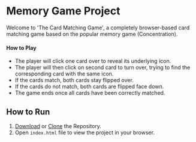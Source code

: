 # Memory Game Project

Welcome to 'The Card Matching Game', a completely browser-based card matching game based on the popular memory game (Concentration).

#### How to Play 

* The player will click one card over to reveal its underlying icon.
* The player will then click on second card to turn over, trying to find the corresponding card with the same icon. 
* If the cards match, both cards stay flipped over.
* If the cards do not match, both cards are flipped face down.
* The game ends once all cards have been correctly matched.


## How to Run

1. [Download](https://github.com/gdorzilme/card-matching-game/archive/master.zip) or [Clone](https://github.com/gdorzilme/card-matching-game.git) the Repository.
2. Open `index.html` file to view the project in your browser.
